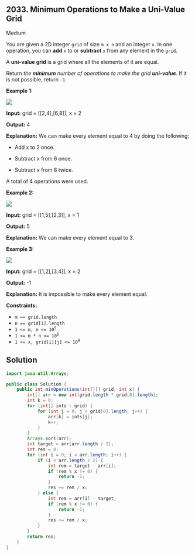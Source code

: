 ## 2033\. Minimum Operations to Make a Uni-Value Grid

Medium

You are given a 2D integer `grid` of size `m x n` and an integer `x`. In one operation, you can **add** `x` to or **subtract** `x` from any element in the `grid`.

A **uni-value grid** is a grid where all the elements of it are equal.

Return _the **minimum** number of operations to make the grid **uni-value**_. If it is not possible, return `-1`.

**Example 1:**

![](https://assets.leetcode.com/uploads/2021/09/21/gridtxt.png)

**Input:** grid = [[2,4],[6,8]], x = 2

**Output:** 4

**Explanation:** We can make every element equal to 4 by doing the following: 

- Add x to 2 once. 

- Subtract x from 6 once. 

- Subtract x from 8 twice. 
  
A total of 4 operations were used.

**Example 2:**

![](https://assets.leetcode.com/uploads/2021/09/21/gridtxt-1.png)

**Input:** grid = [[1,5],[2,3]], x = 1

**Output:** 5

**Explanation:** We can make every element equal to 3.

**Example 3:**

![](https://assets.leetcode.com/uploads/2021/09/21/gridtxt-2.png)

**Input:** grid = [[1,2],[3,4]], x = 2

**Output:** -1

**Explanation:** It is impossible to make every element equal.

**Constraints:**

*   `m == grid.length`
*   `n == grid[i].length`
*   <code>1 <= m, n <= 10<sup>5</sup></code>
*   <code>1 <= m * n <= 10<sup>5</sup></code>
*   <code>1 <= x, grid[i][j] <= 10<sup>4</sup></code>

## Solution

```java
import java.util.Arrays;

public class Solution {
    public int minOperations(int[][] grid, int x) {
        int[] arr = new int[grid.length * grid[0].length];
        int k = 0;
        for (int[] ints : grid) {
            for (int j = 0; j < grid[0].length; j++) {
                arr[k] = ints[j];
                k++;
            }
        }
        Arrays.sort(arr);
        int target = arr[arr.length / 2];
        int res = 0;
        for (int i = 0; i < arr.length; i++) {
            if (i < arr.length / 2) {
                int rem = target - arr[i];
                if (rem % x != 0) {
                    return -1;
                }
                res += rem / x;
            } else {
                int rem = arr[i] - target;
                if (rem % x != 0) {
                    return -1;
                }
                res += rem / x;
            }
        }
        return res;
    }
}
```